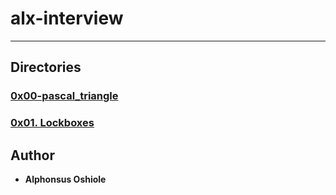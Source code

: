 # alx-interview
---

## Directories

### [0x00-pascal_triangle](0x00-pascal_triangle)
### [0x01. Lockboxes](0x01-lock_boxes)





## Author
* **Alphonsus Oshiole**

